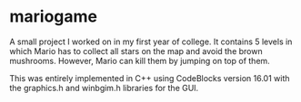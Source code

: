 # mariogame
A small project I worked on in my first year of college. It contains 5 levels in which Mario has to collect all stars on the map and avoid the brown mushrooms. However, Mario can kill them by jumping on top of them.

This was entirely implemented in C++ using CodeBlocks version 16.01 with the graphics.h and winbgim.h libraries for the GUI.
